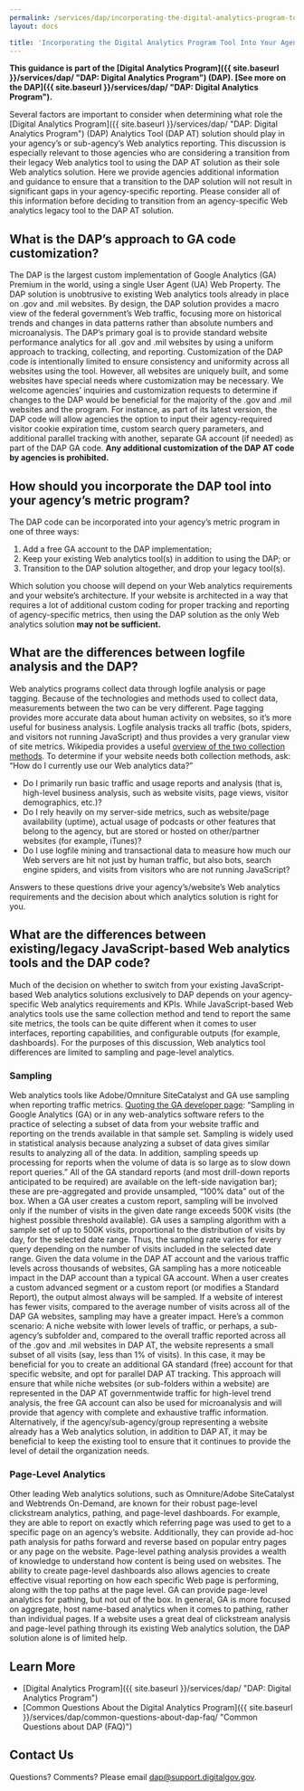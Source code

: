 ```yaml
---
permalink: /services/dap/incorporating-the-digital-analytics-program-tool-into-your-agencys-metric-program/
layout: docs

title: 'Incorporating the Digital Analytics Program Tool Into Your Agency&#039;s Metric Program'
---
```


**This guidance is part of the [Digital Analytics Program]({{ site.baseurl }}/services/dap/ "DAP: Digital Analytics Program") (DAP). [See more on the DAP]({{ site.baseurl }}/services/dap/ "DAP: Digital Analytics Program").**

Several factors are important to consider when determining what role the [Digital Analytics Program]({{ site.baseurl }}/services/dap/ "DAP: Digital Analytics Program") (DAP) Analytics Tool (DAP AT) solution should play in your agency’s or sub-agency’s Web analytics reporting. This discussion is especially relevant to those agencies who are considering a transition from their legacy Web analytics tool to using the DAP AT solution as their sole Web analytics solution. Here we provide agencies additional information and guidance to ensure that a transition to the DAP solution will not result in significant gaps in your agency-specific reporting. Please consider all of this information before deciding to transition from an agency-specific Web analytics legacy tool to the DAP AT solution.

## What is the DAP’s approach to GA code customization?

The DAP is the largest custom implementation of Google Analytics (GA) Premium in the world, using a single User Agent (UA) Web Property. The DAP solution is unobtrusive to existing Web analytics tools already in place on .gov and .mil websites. By design, the DAP solution provides a macro view of the federal government&#8217;s Web traffic, focusing more on historical trends and changes in data patterns rather than absolute numbers and microanalysis. The DAP’s primary goal is to provide standard website performance analytics for all .gov and .mil websites by using a uniform approach to tracking, collecting, and reporting. Customization of the DAP code is intentionally limited to ensure consistency and uniformity across all websites using the tool. However, all websites are uniquely built, and some websites have special needs where customization may be necessary. We welcome agencies’ inquiries and customization requests to determine if changes to the DAP would be beneficial for the majority of the .gov and .mil websites and the program. For instance, as part of its latest version, the DAP code will allow agencies the option to input their agency-required visitor cookie expiration time, custom search query parameters, and additional parallel tracking with another, separate GA account (if needed) as part of the DAP GA code. **Any additional customization of the DAP AT code by agencies is prohibited.**

## How should you incorporate the DAP tool into your agency&#8217;s metric program?

The DAP code can be incorporated into your agency&#8217;s metric program in one of three ways:

  1. Add a free GA account to the DAP implementation;
  2. Keep your existing Web analytics tool(s) in addition to using the DAP; or
  3. Transition to the DAP solution altogether, and drop your legacy tool(s).

Which solution you choose will depend on your Web analytics requirements and your website&#8217;s architecture. If your website is architected in a way that requires a lot of additional custom coding for proper tracking and reporting of agency-specific metrics, then using the DAP solution as the only Web analytics solution **may not be sufficient.**

## What are the differences between logfile analysis and the DAP?

Web analytics programs collect data through logfile analysis or page tagging. Because of the technologies and methods used to collect data, measurements between the two can be very different. Page tagging provides more accurate data about human activity on websites, so it’s more useful for business analysis. Logfile analysis tracks all traffic (bots, spiders, and visitors not running JavaScript) and thus provides a very granular view of site metrics. Wikipedia provides a useful [overview of the two collection methods](http://en.wikipedia.org/wiki/Web_analytics). To determine if your website needs both collection methods, ask:  “How do I currently use our Web analytics data?”

  * Do I primarily run basic traffic and usage reports and analysis (that is, high-level business analysis, such as website visits, page views, visitor demographics, etc.)?
  * Do I rely heavily on my server-side metrics, such as website/page availability (uptime), actual usage of podcasts or other features that belong to the agency, but are stored or hosted on other/partner websites (for example, iTunes)?
  * Do I use logfile mining and transactional data to measure how much our Web servers are hit not just by human traffic, but also bots, search engine spiders, and visits from visitors who are not running JavaScript?

Answers to these questions drive your agency’s/website’s Web analytics requirements and the decision about which analytics solution is right for you.

## What are the differences between existing/legacy JavaScript-based Web analytics tools and the DAP code?

Much of the decision on whether to switch from your existing JavaScript-based Web analytics solutions exclusively to DAP depends on your agency-specific Web analytics requirements and KPIs. While JavaScript-based Web analytics tools use the same collection method and tend to report the same site metrics, the tools can be quite different when it comes to user interfaces, reporting capabilities, and configurable outputs (for example, dashboards). For the purposes of this discussion, Web analytics tool differences are limited to sampling and page-level analytics.

### Sampling

Web analytics tools like Adobe/Omniture SiteCatalyst and GA use sampling when reporting traffic metrics. [Quoting the GA developer page](https://support.google.com/analytics/answer/2637192?hl=en): &#8220;Sampling in Google Analytics (GA) or in any web-analytics software refers to the practice of selecting a subset of data from your website traffic and reporting on the trends available in that sample set. Sampling is widely used in statistical analysis because analyzing a subset of data gives similar results to analyzing all of the data. In addition, sampling speeds up processing for reports when the volume of data is so large as to slow down report queries.&#8221; All of the GA standard reports (and most drill-down reports anticipated to be required) are available on the left-side navigation bar); these are pre-aggregated and provide unsampled, &#8220;100% data&#8221; out of the box. When a GA user creates a custom report, sampling will be involved only if the number of visits in the given date range exceeds 500K visits (the highest possible threshold available). GA uses a sampling algorithm with a sample set of up to 500K visits, proportional to the distribution of visits by day, for the selected date range. Thus, the sampling rate varies for every query depending on the number of visits included in the selected date range. Given the data volume in the DAP AT account and the various traffic levels across thousands of websites, GA sampling has a more noticeable impact in the DAP account than a typical GA account. When a user creates a custom advanced segment or a custom report (or modifies a Standard Report), the output almost always will be sampled. If a website of interest has fewer visits, compared to the average number of visits across all of the DAP GA websites, sampling may have a greater impact. Here&#8217;s a common scenario: A niche website with lower levels of traffic, or perhaps, a sub-agency’s subfolder and, compared to the overall traffic reported across all of the .gov and .mil websites in DAP AT, the website represents a small subset of all visits (say, less than 1% of visits). In this case, it may be beneficial for you to create an additional GA standard (free) account for that specific website, and opt for parallel DAP AT tracking. This approach will ensure that while niche websites (or sub-folders within a website) are represented in the DAP AT governmentwide traffic for high-level trend analysis, the free GA account can also be used for microanalysis and will provide that agency with complete and exhaustive traffic information. Alternatively, if the agency/sub-agency/group representing a website already has a Web analytics solution, in addition to DAP AT, it may be beneficial to keep the existing tool to ensure that it continues to provide the level of detail the organization needs.

### Page-Level Analytics

Other leading Web analytics solutions, such as Omniture/Adobe SiteCatalyst and Webtrends On-Demand, are known for their robust page-level clickstream analytics, pathing, and page-level dashboards. For example, they are able to report on exactly which referring page was used to get to a specific page on an agency’s website. Additionally, they can provide ad-hoc path analysis for paths forward and reverse based on popular entry pages or any page on the website. Page-level pathing analysis provides a wealth of knowledge to understand how content is being used on websites. The ability to create page-level dashboards also allows agencies to create effective visual reporting on how each specific Web page is performing, along with the top paths at the page level. GA can provide page-level analytics for pathing, but not out of the box. In general, GA is more focused on aggregate, host name-based analytics when it comes to pathing, rather than individual pages. If a website uses a great deal of clickstream analysis and page-level pathing through its existing Web analytics solution, the DAP solution alone is of limited help.

## Learn More

  * [Digital Analytics Program]({{ site.baseurl }}/services/dap/ "DAP: Digital Analytics Program")
  * [Common Questions About the Digital Analytics Program]({{ site.baseurl }}/services/dap/common-questions-about-dap-faq/ "Common Questions about DAP (FAQ)")

## Contact Us

Questions? Comments? Please email <dap@support.digitalgov.gov>.
